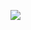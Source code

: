 [![](https://mermaid.ink/img/pako:eNqVk0tvgzAQhP_KyucU7hxyqFI1hz6ihiNStYIlmIBNvUseivLfuyRpqyppol7A0gzfzthmZ3JfkEkM00dPLqeJxUXANnP3wa-Zwt14PKewopDANE1nMHudp1CJdJzEMUtfWOIo56iihq1b2qi0MW2w7RrCrosdrd-dF8rckaK4EziBN-LOO6YRBCpsoFwgHrz85_DHh3_NPrLOB0_T5ycYel8d1KJ1Sr9I-NGuAKxjwaaZer_kqL7IObPcylP_HWeQXrQyBLuoBHwJ3_ppAbShvFdHjSvkPNhOAF2h269nz8IgFUGBgtHVIAdHzd5dijJRUWvBoEPpQ4tyFVbiyubeRfq4hPsl32jHlb4PHY5HDx0uCNZWKtBrCOQkbCMzMi1pKlvopd9lDiAz-klLmUl0WVCJfSOZydxerdiLn29dbhIJPY1M32n5r3_EJCU2TPtPRowrhA?type=png)](https://mermaid.live/edit#pako:eNqVk0tvgzAQhP_KyucU7hxyqFI1hz6ihiNStYIlmIBNvUseivLfuyRpqyppol7A0gzfzthmZ3JfkEkM00dPLqeJxUXANnP3wa-Zwt14PKewopDANE1nMHudp1CJdJzEMUtfWOIo56iihq1b2qi0MW2w7RrCrosdrd-dF8rckaK4EziBN-LOO6YRBCpsoFwgHrz85_DHh3_NPrLOB0_T5ycYel8d1KJ1Sr9I-NGuAKxjwaaZer_kqL7IObPcylP_HWeQXrQyBLuoBHwJ3_ppAbShvFdHjSvkPNhOAF2h269nz8IgFUGBgtHVIAdHzd5dijJRUWvBoEPpQ4tyFVbiyubeRfq4hPsl32jHlb4PHY5HDx0uCNZWKtBrCOQkbCMzMi1pKlvopd9lDiAz-klLmUl0WVCJfSOZydxerdiLn29dbhIJPY1M32n5r3_EJCU2TPtPRowrhA)

